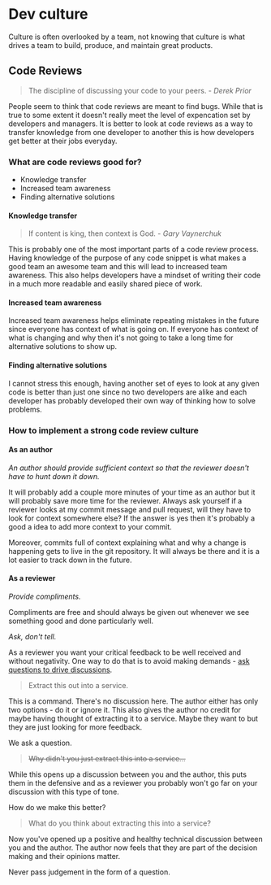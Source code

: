 # Dev culture

Culture is often overlooked by a team, not knowing that culture is what drives a team to build, produce, and maintain great products.

## Code Reviews

> The discipline of discussing your code to your peers. - *Derek Prior*

People seem to think that code reviews are meant to find bugs. While that is true to some extent it doesn't really meet the level of expencation set by developers and managers. It is better to look at code reviews as a way to transfer knowledge from one developer to another this is how developers get better at their jobs everyday.

### What are code reviews good for?

- Knowledge transfer
- Increased team awareness
- Finding alternative solutions

#### Knowledge transfer

> If content is king, then context is God. - *Gary Vaynerchuk*

This is probably one of the most important parts of a code review process. Having knowledge of the purpose of any code snippet is what makes a good team an awesome team and this will lead to increased team awareness. This also helps developers have a mindset of writing their code in a much more readable and easily shared piece of work.

#### Increased team awareness

Increased team awareness helps eliminate repeating mistakes in the future since everyone has context of what is going on. If everyone has context of what is changing and why then it's not going to take a long time for alternative solutions to show up.

#### Finding alternative solutions

I cannot stress this enough, having another set of eyes to look at any given code is better than just one since no two developers are alike and each developer has probably developed their own way of thinking how to solve problems.

### How to implement a strong code review culture

#### As an author

*An author should provide sufficient context so that the reviewer doesn't have to hunt down it down.*

It will probably add a couple more minutes of your time as an author but it will probably save more time for the reviewer. Always ask yourself if a reviewer looks at my commit message and pull request, will they have to look for context somewhere else? If the answer is yes then it's probably a good a idea to add more context to your commit.

Moreover, commits full of context explaining what and why a change is happening gets to live in the git repository. It will always be there and it is a lot easier to track down in the future.

#### As a reviewer

*Provide compliments.*

Compliments are free and should always be given out whenever we see something good and done particularly well.

*Ask, don't tell.*

As a reviewer you want your critical feedback to be well received and without negativity. One way to do that is to avoid making demands - [ask questions to drive discussions](https://en.wikipedia.org/wiki/Socratic_method).

> Extract this out into a service.

This is a command. There's no discussion here. The author either has only two options - do it or ignore it. This also gives the author no credit for maybe having thought of extracting it to a service. Maybe they want to but they are just looking for more feedback.

We ask a question.

> ~~Why didn't you just extract this into a service...~~

While this opens up a discussion between you and the author, this puts them in the defensive and as a reviewer you probably won't go far on your discussion with this type of tone.

How do we make this better?

> What do you think about extracting this into a service?

Now you've opened up a positive and healthy technical discussion between you and the author. The author now feels that they are part of the decision making and their opinions matter.

Never pass judgement in the form of a question.
